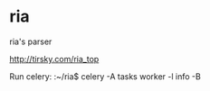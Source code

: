 # ria
ria's parser

http://tirsky.com/ria_top

Run celery:
:~/ria$ celery -A tasks worker -l info -B

